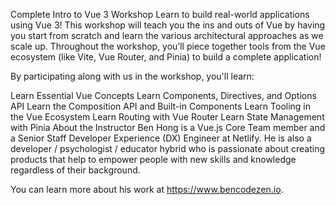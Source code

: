 Complete Intro to Vue 3 Workshop
Learn to build real-world applications using Vue 3! This workshop will teach you the ins and outs of Vue by having you start from scratch and learn the various architectural approaches as we scale up. Throughout the workshop, you’ll piece together tools from the Vue ecosystem (like Vite, Vue Router, and Pinia) to build a complete application!

By participating along with us in the workshop, you'll learn:

Learn Essential Vue Concepts
Learn Components, Directives, and Options API
Learn the Composition API and Built-in Components
Learn Tooling in the Vue Ecosystem
Learn Routing with Vue Router
Learn State Management with Pinia
About the Instructor
Ben Hong is a Vue.js Core Team member and a Senior Staff Developer Experience (DX) Engineer at Netlify. He is also a developer / psychologist / educator hybrid who is passionate about creating products that help to empower people with new skills and knowledge regardless of their background.

You can learn more about his work at https://www.bencodezen.io.
